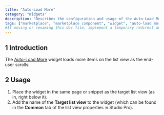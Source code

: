 ```yaml
---
title: "Auto-Load More"
category: "Widgets"
description: "Describes the configuration and usage of the Auto-Load More widget, which is available in the Mendix Marketplace."
tags: ["marketplace", "marketplace component", "widget", "auto-load more", "load", "platform support"]
#If moving or renaming this doc file, implement a temporary redirect and let the respective team know they should update the URL in the product. See Mapping to Products for more details.
---
```


## 1 Introduction

The [Auto-Load More](https://marketplace.mendix.com/link/component/50323/) widget loads more items on the list view as the end-user scrolls.

## 2 Usage

1. Place the widget in the same page or snippet as the target list view (as in, right below it).
2. Add the name of the **Target list view** to the widget (which can be found in the **Common** tab of the list view properties in Studio Pro).
